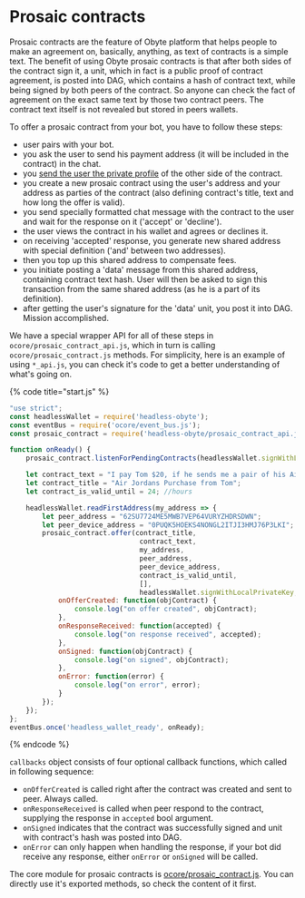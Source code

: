 # Prosaic contracts

Prosaic contracts are the feature of Obyte platform that helps people to make an agreement on, basically, anything, as text of contracts is a simple text. The benefit of using Obyte prosaic contracts is that after both sides of the contract sign it, a unit, which in fact is a public proof of contract agreement, is posted into DAG, which contains a hash of contract text, while being signed by both peers of the contract. So anyone can check the fact of agreement on the exact same text by those two contract peers. The contract text itself is not revealed but stored in peers wallets.

To offer a prosaic contract from your bot, you have to follow these steps:

* user pairs with your bot.
* you ask the user to send his payment address \(it will be included in the contract\) in the chat.
* you [send the user the private profile](../../private-profiles.md#sending-private-profile) of the other side of the contract.
* you create a new prosaic contract using the user's address and your address as parties of the contract \(also defining contract's title, text and how long the offer is valid\).
* you send specially formatted chat message with the contract to the user and wait for the response on it \('accept' or 'decline'\).
* the user views the contract in his wallet and agrees or declines it.
* on receiving 'accepted' response, you generate new shared address with special definition \('and' between two addresses\).
* then you top up this shared address to compensate fees.
* you initiate posting a 'data' message from this shared address, containing contract text hash. User will then be asked to sign this transaction from the same shared address \(as he is a part of its definition\).
* after getting the user's signature for the 'data' unit, you post it into DAG. Mission accomplished.

We have a special wrapper API for all of these steps in `ocore/prosaic_contract_api.js`, which in turn is calling `ocore/prosaic_contract.js` methods. For simplicity, here is an example of using `*_api.js`, you can check it's code to get a better understanding of what's going on.

{% code title="start.js" %}
```javascript
"use strict";
const headlessWallet = require('headless-obyte');
const eventBus = require('ocore/event_bus.js');
const prosaic_contract = require('headless-obyte/prosaic_contract_api.js');

function onReady() {
    prosaic_contract.listenForPendingContracts(headlessWallet.signWithLocalPrivateKey);

    let contract_text = "I pay Tom $20, if he sends me a pair of his Air Jordans.";
    let contract_title = "Air Jordans Purchase from Tom";
    let contract_is_valid_until = 24; //hours

    headlessWallet.readFirstAddress(my_address => {
        let peer_address = "62SU7724ME5MWB7VEP64VURYZHDRSDWN";
        let peer_device_address = "0PUQK5HOEKS4NONGL2ITJI3HMJ76P3LKI";
        prosaic_contract.offer(contract_title,
                                contract_text,
                                my_address,
                                peer_address,
                                peer_device_address,
                                contract_is_valid_until,
                                [],
                                headlessWallet.signWithLocalPrivateKey, {
            onOfferCreated: function(objContract) {
                console.log("on offer created", objContract);
            },
            onResponseReceived: function(accepted) {
                console.log("on response received", accepted);
            },
            onSigned: function(objContract) {
                console.log("on signed", objContract);
            },
            onError: function(error) {
                console.log("on error", error);
            }
        });
    });
};
eventBus.once('headless_wallet_ready', onReady);
```
{% endcode %}

`callbacks` object consists of four optional callback functions, which called in following sequence:

* `onOfferCreated` is called right after the contract was created and sent to peer. Always called.
* `onResponseReceived` is called when peer respond to the contract, supplying the response in `accepted` bool argument.
* `onSigned` indicates that the contract was successfully signed and unit with contract's hash was posted into DAG.
* `onError` can only happen when handling the response, if your bot did receive any response, either `onError` or `onSigned` will be called.

The core module for prosaic contracts is [ocore/prosaic\_contract.js](https://github.com/byteball/ocore/blob/master/prosaic_contract.js). You can directly use it's exported methods, so check the content of it first.

